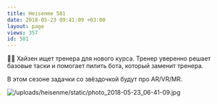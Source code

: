 ```yaml
---
title: Heisenme 501
date: 2018-05-23 09:41:09 +03:00
layout: page
views: 357
id: 501
---
```


👨‍🏫 Хайзен ищет тренера для нового курса. Тренер уверенно решает базовые таски и помогает пилить бота, который заменит тренера.

В этом сезоне задачки со звёздочкой будут про AR/VR/MR.



![/uploads/heisenme/static/photo_2018-05-23_06-41-09.jpg](/uploads/heisenme/static/photo_2018-05-23_06-41-09.jpg)
